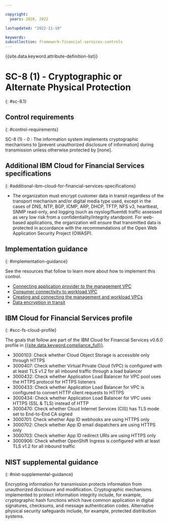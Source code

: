 ```yaml
---

copyright:
  years: 2020, 2022

lastupdated: "2022-11-10"

keywords: 
subcollection: framework-financial-services-controls
---
```


{{site.data.keyword.attribute-definition-list}}

               
# SC-8 (1) - Cryptographic or Alternate Physical Protection
{: #sc-8.1}

## Control requirements
{: #control-requirements}

SC-8 (1) - 0
    : The information system implements cryptographic mechanisms to [prevent unauthorized disclosure of information] during transmission unless otherwise protected by [none].

## Additional IBM Cloud for Financial Services specifications
{: #additional-ibm-cloud-for-financial-services-specifications}

- The organization must encrypt customer data in transit regardless of the transport mechanism and/or digital media type used, except in the cases of DNS, NTP, BGP, ICMP, ARP, DHCP, TFTP, NFS v3, heartbeat, SNMP read-only, and logging (such as rsyslog/fluentd) traffic assessed as very low risk from a confidentiality/integrity standpoint. For web-based applications, the organization will ensure that transmitted data is protected in accordance with the recommendations of the Open Web Application Security Project (OWASP).

## Implementation guidance
{: #implementation-guidance}

See the resources that follow to learn more about how to implement this control.

- [Connecting application provider to the management VPC](/docs/framework-financial-services?topic=framework-financial-services-vpc-architecture-connectivity-management)
- [Consumer connectivity to workload VPC](/docs/framework-financial-services?topic=framework-financial-services-vpc-architecture-connectivity-workload)
- [Creating and connecting the management and workload VPCs](/docs/framework-financial-services?topic=framework-financial-services-vpc-architecture-connectivity-create-vpcs)
- [Data encryption in transit](/docs/framework-financial-services?topic=framework-financial-services-shared-encryption-in-transit)

## IBM Cloud for Financial Services profile
{: #scc-fs-cloud-profile}

The goals that follow are part of the IBM Cloud for Financial Services v0.6.0 profile in [{{site.data.keyword.compliance_full}}](/docs/security-compliance?topic=security-compliance-getting-started).

- 3000103: Check whether Cloud Object Storage is accessible only through HTTPS 
- 3000407: Check whether Virtual Private Cloud (VPC) is configured with at least TLS v1.2 for all inbound traffic through a load balancer 
- 3000432: Check whether Application Load Balancer for VPC pool uses the HTTPS protocol for HTTPS listeners 
- 3000433: Check whether Application Load Balancer for VPC is configured to convert HTTP client requests to HTTPS 
- 3000434: Check whether Application Load Balancer for VPC uses HTTPS (SSL & TLS) instead of HTTP 
- 3000470: Check whether Cloud Internet Services (CIS) has TLS mode set to End-to-End CA signed 
- 3000701: Check whether App ID webhooks are using HTTPS only 
- 3000702: Check whether App ID email dispatchers are using HTTPS only 
- 3000703: Check whether App ID redirect URIs are using HTTPS only 
- 3000906: Check whether OpenShift Ingress is configured with at least TLS v1.2 for all inbound traffic

## NIST supplemental guidance
{: #nist-supplemental-guidance}

Encrypting information for transmission protects information from unauthorized disclosure and modification. Cryptographic mechanisms implemented to protect information integrity include, for example, cryptographic hash functions which have common application in digital signatures, checksums, and message authentication codes. Alternative physical security safeguards include, for example, protected distribution systems.





